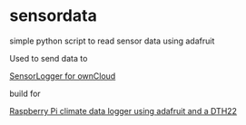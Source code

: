 # sensordata
simple python script to read sensor data using adafruit

Used to send data to

[SensorLogger for ownCloud](https://github.com/alexstocker/sensorlogger)

build for

[Raspberry Pi climate data logger using adafruit and a DTH22](https://www.html5live.at/2017/03/raspberry-pi-climate-data-logger-using-adafruit-and-a-dth22/)


